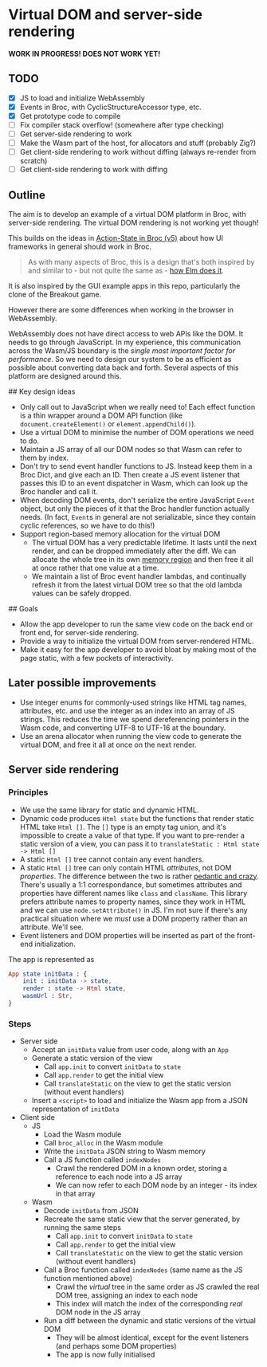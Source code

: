 # Virtual DOM and server-side rendering

**WORK IN PROGRESS! DOES NOT WORK YET!**

## TODO

- [x] JS to load and initialize WebAssembly
- [x] Events in Broc, with CyclicStructureAccessor type, etc.
- [x] Get prototype code to compile
- [ ] Fix compiler stack overflow! (somewhere after type checking)
- [ ] Get server-side rendering to work
- [ ] Make the Wasm part of the host, for allocators and stuff (probably Zig?)
- [ ] Get client-side rendering to work without diffing (always re-render from scratch)
- [ ] Get client-side rendering to work with diffing

## Outline

The aim is to develop an example of a virtual DOM platform in Broc, with server-side rendering. The virtual DOM rendering is not working yet though!

This builds on the ideas in [Action-State in Broc (v5)](https://docs.google.com/document/d/16qY4NGVOHu8mvInVD-ddTajZYSsFvFBvQON_hmyHGfo/edit) about how UI frameworks in general should work in Broc.

> As with many aspects of Broc, this is a design that's both inspired by and similar to - but not quite the same as - [how Elm does it](https://guide.elm-lang.org/architecture/).

It is also inspired by the GUI example apps in this repo, particularly the clone of the Breakout game.

However there are some differences when working in the browser in WebAssembly.

WebAssembly does not have direct access to web APIs like the DOM. It needs to go through JavaScript. In my experience, this communication across the Wasm/JS boundary is the _single most important factor for performance_. So we need to design our system to be as efficient as possible about converting data back and forth. Several aspects of this platform are designed around this.

## Key design ideas

- Only call out to JavaScript when we really need to! Each effect function is a thin wrapper around a DOM API function (like `document.createElement()` or `element.appendChild()`).
- Use a virtual DOM to minimise the number of DOM operations we need to do.
- Maintain a JS array of all our DOM nodes so that Wasm can refer to them by index.
- Don't try to send event handler functions to JS. Instead keep them in a Broc Dict, and give each an ID. Then create a JS event listener that passes this ID to an event dispatcher in Wasm, which can look up the Broc handler and call it.
- When decoding DOM events, don't serialize the entire JavaScript `Event` object, but only the pieces of it that the Broc handler function actually needs. (In fact, `Event`s in general are not serializable, since they contain cyclic references, so we have to do this!)
- Support region-based memory allocation for the virtual DOM
  - The virtual DOM has a very predictable lifetime. It lasts until the next render, and can be dropped immediately after the diff. We can allocate the whole tree in its own [memory region](https://en.wikipedia.org/wiki/Region-based_memory_management) and then free it all at once rather that one value at a time.
  - We maintain a list of Broc event handler lambdas, and continually refresh it from the latest virtual DOM tree so that the old lambda values can be safely dropped.

## Goals

- Allow the app developer to run the same view code on the back end or front end, for server-side rendering.
- Provide a way to initialize the virtual DOM from server-rendered HTML.
- Make it easy for the app developer to avoid bloat by making most of the page static, with a few pockets of interactivity.

## Later possible improvements

- Use integer enums for commonly-used strings like HTML tag names, attributes, etc. and use the integer as an index into an array of JS strings. This reduces the time we spend dereferencing pointers in the Wasm code, and converting UTF-8 to UTF-16 at the boundary.
- Use an arena allocator when running the view code to generate the virtual DOM, and free it all at once on the next render.

## Server side rendering

### Principles
- We use the same library for static and dynamic HTML.
- Dynamic code produces `Html state` but the functions that render static HTML take `Html []`. The `[]` type is an empty tag union, and it's impossible to create a value of that type. If you want to pre-render a static version of a view, you can pass it to `translateStatic : Html state -> Html []`
- A static `Html []` tree cannot contain any event handlers.
- A static `Html []` tree can only contain HTML _attributes_, not DOM _properties_. The difference between the two is rather [pedantic and crazy](https://github.com/elm/html/blob/master/properties-vs-attributes.md). There's usually a 1:1 correspondance, but sometimes attributes and properties have different names like `class` and `className`. This library prefers attribute names to property names, since they work in HTML and we can use `node.setAttribute()` in JS. I'm not sure if there's any practical situation where we _must_ use a DOM property rather than an attribute. We'll see.
- Event listeners and DOM properties will be inserted as part of the front-end initialization.

The app is represented as
```elm
App state initData : {
    init : initData -> state,
    render : state -> Html state,
    wasmUrl : Str,
}
```

### Steps
- Server side
  - Accept an `initData` value from user code, along with an `App`
  - Generate a static version of the view
    - Call `app.init` to convert `initData` to `state`
    - Call `app.render` to get the initial view
    - Call `translateStatic` on the view to get the static version (without event handlers)
  - Insert a `<script>` to load and initialize the Wasm app from a JSON representation of `initData`
- Client side
  - JS
    - Load the Wasm module
    - Call `broc_alloc` in the Wasm module
    - Write the `initData` JSON string to Wasm memory
    - Call a JS function called `indexNodes`
        - Crawl the rendered DOM in a known order, storing a reference to each node into a JS array
        - We can now refer to each DOM node by an integer - its index in that array
  - Wasm
    - Decode `initData` from JSON
    - Recreate the same static view that the server generated, by running the same steps
      - Call `app.init` to convert `initData` to `state`
      - Call `app.render` to get the initial view
      - Call `translateStatic` on the view to get the static version (without event handlers)
    - Call a Broc function called `indexNodes` (same name as the JS function mentioned above)
      - Crawl the _virtual_ tree in the same order as JS crawled the real DOM tree, assigning an index to each node
      - This index will match the index of the corresponding _real_ DOM node in the JS array
    - Run a diff between the dynamic and static versions of the virtual DOM
      - They will be almost identical, except for the event listeners (and perhaps some DOM properties)
      - The app is now fully initialised
